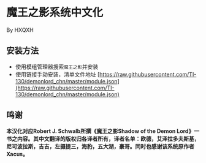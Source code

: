 # 魔王之影系统中文化
By HXQXH

## 安装方法
- 使用模组管理器搜索`魔王之影`并安装
- 使用链接手动安装，清单文件地址 [https://raw.githubusercontent.com/TI-130/demonlord_chn/master/module.json](https://raw.githubusercontent.com/TI-130/demonlord_chn/master/module.json)

## 鸣谢
**本汉化对应Robert J. Schwalb所撰《魔王之影Shadow of the Demon Lord》一书之内容。其中文翻译的版权归各译者所有，译者名单：欧德，艾泽拉多夫斯基，尼可波拉斯，吉吉，左摄提三，海豹，五大湖，豪哥。同时也感谢该系统原作者Xacus。**
